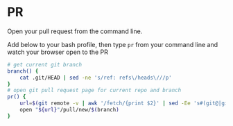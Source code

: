 # PR
Open your pull request from the command line.

Add below to your bash profile, then type `pr` from your command line and watch your browser open to the PR

```bash
# get current git branch
branch() {
    cat .git/HEAD | sed -ne 's/ref: refs\/heads\///p'
}
# open git pull request page for current repo and branch
pr() {
    url=$(git remote -v | awk '/fetch/{print $2}' | sed -Ee 's#(git@|git://)#https://#' -e 's@com:@com/@' -e 's%\.git$%%' | sed 's/\(.*\):/\1\//')
    open "${url}"/pull/new/$(branch)
}
```
